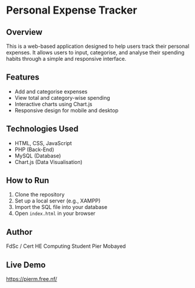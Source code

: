 # Personal Expense Tracker

## Overview
This is a web-based application designed to help users track their personal expenses. It allows users to input, categorise, and analyse their spending habits through a simple and responsive interface.

## Features
- Add and categorise expenses
- View total and category-wise spending
- Interactive charts using Chart.js
- Responsive design for mobile and desktop

## Technologies Used
- HTML, CSS, JavaScript
- PHP (Back-End)
- MySQL (Database)
- Chart.js (Data Visualisation)

## How to Run
1. Clone the repository
2. Set up a local server (e.g., XAMPP)
3. Import the SQL file into your database
4. Open `index.html` in your browser

## Author
FdSc / Cert HE Computing Student
Pier Mobayed

## Live Demo
https://pierm.free.nf/
